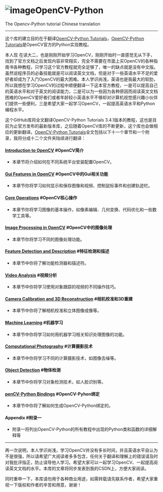 # ![image](https://raw.githubusercontent.com/TonyStark1997/OpenCV-Python/master/image.png)OpenCV-Python
The Opencv-Python tutorial Chinese translation
***
这个库的建立目的在于翻译[OpenCV-Python Tutorials](https://docs.opencv.org/3.4.1/d6/d00/tutorial_py_root.html)，[OpenCV-Python Tutorials](https://docs.opencv.org/3.4.1/d6/d00/tutorial_py_root.html)是OpenCV官方的Python实现教程。

本人现 在读大二，也是刚刚开始学习OpenCV，刚刚开始时一直感觉无从下手，找到了官方文档之后发现内容非常翔实，完全不需要在市面上买OpenCV的各种指南书各种教程，只学习这个官方教程就完全足够了，唯一的缺点就是没有中文版。虽然说程序员的必备技能就是可以阅读英文文档，但是对于一些英语水平不足的爱好者却成为了入门OpenCV的最大困难。本人学识尚浅，英语也是我最大的软肋，所以我想在学习OpenCV的过程中顺便翻译一下这本官方教程，一是可以提高自己的英语水平和对于英文的阅读能力，二是可以为一些因为各种原因而阅读英文文档困难的OpenCV爱好者们或者年龄较小英语水平不够却对计算机视觉感兴趣小伙伴们提供一些便利，三是希望大家一起学习OpenCV，一起提高英语水平和Python编程水平。

这个GitHub库将全文翻译OpenCV-Python Tutorials 3.4.1版本的教程，这也是目前为止官方发布的最新版本库，之后随着OpenCV库的不断更新，这个库也会做相应的更新翻译。[OpenCV-Python Tutorials](https://docs.opencv.org/3.4.1/d6/d00/tutorial_py_root.html)全文包括以下十一个章节和一个附录，我将分成十二个文件夹陆续进行翻译：

#### [Introduction to OpenCV](https://docs.opencv.org/3.4.1/da/df6/tutorial_py_table_of_contents_setup.html)    #OpenCV简介
* 本章节将介绍如何在不同系统平台安装配置OpenCV。

#### [Gui Features in OpenCV](https://docs.opencv.org/3.4.1/dc/d4d/tutorial_py_table_of_contents_gui.html)    #OpenCV中的Gui相关功能
* 本章节你将学习如何显示和保存图像和视频、控制鼠标事件和创建轨迹栏。

#### [Core Operations](https://docs.opencv.org/3.4.1/d7/d16/tutorial_py_table_of_contents_core.html)    #OpenCV核心操作
* 本章节你将学习图像的基本操作，如像素编辑、几何变换、代码优化和一些数学工具等。

#### [Image Processing in OpenCV](https://docs.opencv.org/3.4.1/d2/d96/tutorial_py_table_of_contents_imgproc.html)    #OpenCV中的图像处理
* 本章节你将学习不同的图像处理功能。

#### [Feature Detection and Description](https://docs.opencv.org/3.4.1/db/d27/tutorial_py_table_of_contents_feature2d.html)    #特征检测和描述
* 本章节中你将了解功能检测器和描述符。

#### [Video Analysis](https://docs.opencv.org/3.4.1/d3/db0/tutorial_py_table_of_contents_video.html)    #视频分析
* 本章节中你将学习使用对象跟踪的视频的不同操作技巧。

#### [Camera Calibration and 3D Reconstruction](https://docs.opencv.org/3.4.1/d9/db7/tutorial_py_table_of_contents_calib3d.html)    #相机校准和3D重建
* 本章节中你将了解相机校准和立体图像成像等。

#### [Machine Learning](https://docs.opencv.org/3.4.1/d6/de2/tutorial_py_table_of_contents_ml.html)    #机器学习
* 本章节中你将学习如何用机器学习相关知识处理图像的功能。

#### [Computational Photography](https://docs.opencv.org/3.4.1/d0/d07/tutorial_py_table_of_contents_photo.html)    #计算摄影技术
* 本章节中你将学习不同的计算摄影技术，如图像去噪等。

#### [Object Detection](https://docs.opencv.org/3.4.1/d9/de5/tutorial_py_table_of_contents_objdetect.html)    #物体检测
* 本章节中你将学习对象检测技术，如人脸识别等。

#### [penCV-Python Bindings](https://docs.opencv.org/3.4.1/df/da2/tutorial_py_table_of_contents_bindings.html)    #OpenCV-Pyhon绑定
* 本章节中你将了解如何生成OpenCV-Python绑定的。

#### Appendix    #附录一
* 附录一将列出OpenCV-Python的所有教程中出现的Python类和函数的详细解释等

***
再一次说明，本人学识尚浅，学习OpenCV并没有多长时间，并且英语水平自认为不是很强，所以请希望广大阅读者多多包含，任何关于翻译和理解上的错误请及时对我批评指正，防止误导他人学习。希望大家可以一起学习OpenCV、一起提高阅读英文文档的水平。本库的文章将同步发表到我的CSDN上，方便大家阅读。

同时重申一下，本库请勿用于各种商业用途，如需转载请先联系作者，希望大家重视一下版权和作者的辛苦和用意，谢谢！
